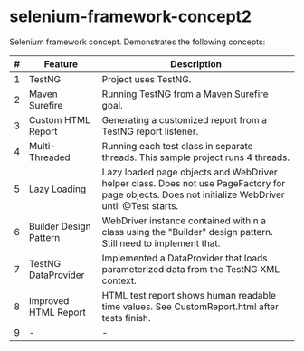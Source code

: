 selenium-framework-concept2
===========================

Selenium framework concept.  Demonstrates the following concepts:

| # | Feature | Description          |
| ------------- | ----------- | ---------- |
| 1 | TestNG | Project uses TestNG. |
| 2 | Maven Surefire | Running TestNG from a Maven Surefire goal. |
| 3 | Custom HTML Report | Generating a customized report from a TestNG report listener. |
| 4 | Multi-Threaded | Running each test class in separate threads.  This sample project runs 4 threads. |
| 5 |Lazy Loading | Lazy loaded page objects and WebDriver helper class. Does not use PageFactory for page objects.  Does not initialize WebDriver until @Test starts. |
| 6 |Builder Design Pattern | WebDriver instance contained within a class using the "Builder" design pattern.  Still need to implement that. |
| 7 | TestNG DataProvider | Implemented a DataProvider that loads parameterized data from the TestNG XML context. |
| 8 | Improved HTML Report | HTML test report shows human readable time values.  See CustomReport.html after tests finish. |
| 9 | - | - |
